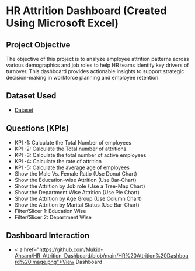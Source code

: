 # HR Attrition Dashboard (Created Using Microsoft Excel)
## Project Objective
The objective of this project is to analyze employee attrition patterns across various demographics and job roles to help HR teams identify key drivers of turnover. This dashboard provides actionable insights to support strategic decision-making in workforce planning and employee retention.

## Dataset Used
- <a href= "https://github.com/Mukid-Ahsam/HR_Attrition_Dashboard/blob/main/HR%20Attrition%20Dashboard.xlsx" >Dataset<a/>

## Questions (KPIs)
- KPI -1: Calculate the Total Number of employees
- KPI -2: Calculate the Total number of attritions. 
- KPI -3: Calculate the total number of active employees
- KPI -4: Calculate the rate of attrition
- KPI -5: Calculate the average age of employees
- Show the Male Vs. Female Ratio (Use Donut Chart)
- Show the Education-wise Attrition (Use Bar-Chart)
- Show the Attrition by Job role (Use a Tree-Map Chart)
- Show the Department Wise Attrition (Use Pie Chart)
- Show the Attrition by Age Group (Use Column Chart)
- Show the Attrition by Marital Status (Use Bar-Chart)
- Filter/Slicer 1: Education Wise
- Filter/Slicer 2: Department Wise

## Dashboard Interaction
- < a href="https://github.com/Mukid-Ahsam/HR_Attrition_Dashboard/blob/main/HR%20Attrition%20Dashboard%20Image.png">View Dashboard<a/>
